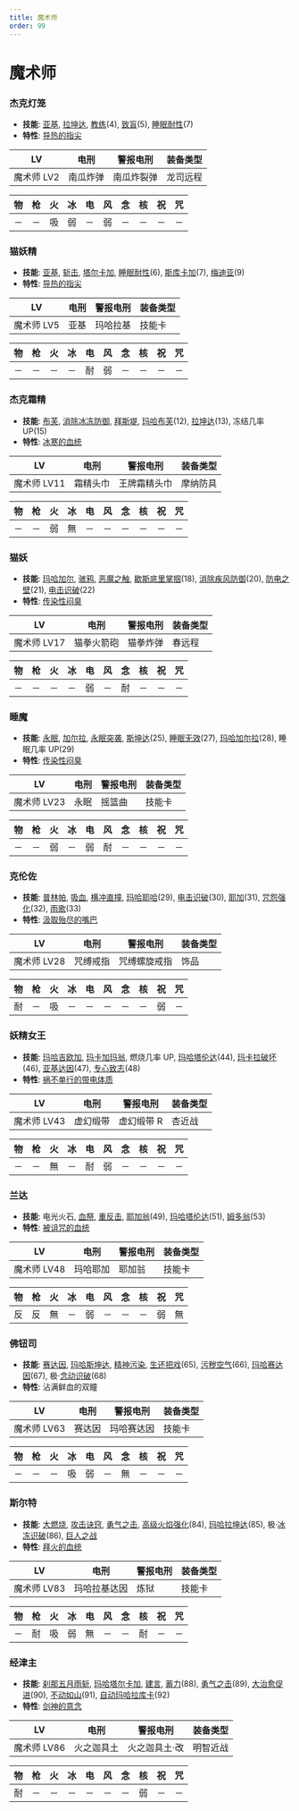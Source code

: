 ```yaml
---
title: 魔术师
order: 99
---
```


# 魔术师

### 杰克灯笼

- **技能**: [亚基](/skills/火焰#亚基), [拉坤达](/skills/辅助#拉坤达), [教练](/skills/被动#教练)(4), [致盲](/skills/异常#致盲)(5), [睡眠耐性](/skills/被动#睡眠耐性)(7)
- **特性**: [导热的指尖](/特性#导热的指尖)

| LV         | 电刑     | 警报电刑   | 装备类型 |
| ---------- | -------- | ---------- | -------- |
| 魔术师 LV2 | 南瓜炸弹 | 南瓜炸裂弹 | 龙司远程 |

| 物  | 枪  | 火  | 冰  | 电  | 风  | 念  | 核  | 祝  | 咒  |
| --- | --- | --- | --- | --- | --- | --- | --- | --- | --- |
| －  | －  | 吸  | 弱  | －  | 弱  | －  | －  | －  | －  |

### 猫妖精

- **技能**: [亚基](/skills/火焰#亚基), [斩击](/skills/物理#斩击), [塔尔卡加](/skills/辅助#塔尔卡加), [睡眠耐性](/skills/被动#睡眠耐性)(6), [斯库卡加](/skills/辅助#斯库卡加)(7), [梅迪亚](/skills/恢复#梅迪亚)(9)
- **特性**: [导热的指尖](/特性#导热的指尖)

| LV         | 电刑 | 警报电刑 | 装备类型 |
| ---------- | ---- | -------- | -------- |
| 魔术师 LV5 | 亚基 | 玛哈拉基 | 技能卡   |

| 物  | 枪  | 火  | 冰  | 电  | 风  | 念  | 核  | 祝  | 咒  |
| --- | --- | --- | --- | --- | --- | --- | --- | --- | --- |
| －  | －  | －  | －  | 耐  | 弱  | －  | －  | －  | －  |

### 杰克霜精

- **技能**: [布芙](/skills/冰冻#布芙), [消除冰冻防御](/skills/辅助#消除冰冻防御), [拜斯堤](/skills/恢复#拜斯堤), [玛哈布芙](/skills/冰冻#玛哈布芙)(12), [拉坤达](/skills/辅助#拉坤达)(13), 冻结几率 UP(15)
- **特性**: [冰寒的血统](/特性#冰寒的血统)

| LV          | 电刑     | 警报电刑     | 装备类型 |
| ----------- | -------- | ------------ | -------- |
| 魔术师 LV11 | 霜精头巾 | 王牌霜精头巾 | 摩纳防具 |

| 物  | 枪  | 火  | 冰  | 电  | 风  | 念  | 核  | 祝  | 咒  |
| --- | --- | --- | --- | --- | --- | --- | --- | --- | --- |
| －  | －  | 弱  | 無  | －  | －  | －  | －  | －  | －  |

### 猫妖

- **技能**: [玛哈加尔](/skills/疾风#玛哈加尔), [骇鸦](/skills/物理#骇鸦), [恶魔之触](/skills/异常#恶魔之触), [歇斯底里掌掴](/skills/物理#歇斯底里掌掴)(18), [消除疾风防御](/skills/辅助#消除疾风防御)(20), [防电之壁](/skills/辅助#防电之壁)(21), [电击识破](/skills/被动#电击识破)(22)
- **特性**: [传染性闷臭](/特性#传染性闷臭)

| LV          | 电刑       | 警报电刑 | 装备类型 |
| ----------- | ---------- | -------- | -------- |
| 魔术师 LV17 | 猫拳火箭砲 | 猫拳炸弹 | 春远程   |

| 物  | 枪  | 火  | 冰  | 电  | 风  | 念  | 核  | 祝  | 咒  |
| --- | --- | --- | --- | --- | --- | --- | --- | --- | --- |
| －  | －  | －  | －  | 弱  | －  | 耐  | －  | －  | －  |

### 睡魔

- **技能**: [永眠](/skills/异常#永眠), [加尔拉](/skills/疾风#加尔拉), [永眠突袭](/skills/物理#永眠突袭), [斯坤达](/skills/辅助#斯坤达)(25), [睡眠无效](/skills/被动#睡眠无效)(27), [玛哈加尔拉](/skills/疾风#玛哈加尔拉)(28), 睡眠几率 UP(29)
- **特性**: [传染性闷臭](/特性#传染性闷臭)

| LV          | 电刑 | 警报电刑 | 装备类型 |
| ----------- | ---- | -------- | -------- |
| 魔术师 LV23 | 永眠 | 摇篮曲   | 技能卡   |

| 物  | 枪  | 火  | 冰  | 电  | 风  | 念  | 核  | 祝  | 咒  |
| --- | --- | --- | --- | --- | --- | --- | --- | --- | --- |
| －  | －  | 弱  | －  | 弱  | 耐  | －  | －  | －  | －  |

### 克伦佐

- **技能**: [普林帕](/skills/异常#普林帕), [吸血](/skills/万能#吸血), [横冲直撞](/skills/物理#横冲直撞), [玛哈耶哈](/skills/咒怨#玛哈耶哈)(29), [电击识破](/skills/被动#电击识破)(30), [耶加](/skills/咒怨#耶加)(31), [咒怨强化](/skills/被动#咒怨强化)(32), [雨歌](/skills/被动#雨歌)(33)
- **特性**: [汲取殆尽的嘴巴](/特性#汲取殆尽的嘴巴)

| LV          | 电刑     | 警报电刑     | 装备类型 |
| ----------- | -------- | ------------ | -------- |
| 魔术师 LV28 | 咒缚戒指 | 咒缚螺旋戒指 | 饰品     |

| 物  | 枪  | 火  | 冰  | 电  | 风  | 念  | 核  | 祝  | 咒  |
| --- | --- | --- | --- | --- | --- | --- | --- | --- | --- |
| 耐  | －  | 吸  | －  | －  | －  | －  | －  | 弱  | －  |

### 妖精女王

- **技能**: [玛哈吉欧加](/skills/电击#玛哈吉欧加), [玛卡加玛翁](/skills/异常#玛卡加玛翁), 燃烧几率 UP, [玛哈塔伦达](/skills/辅助#玛哈塔伦达)(44), [玛卡拉破坏](/skills/辅助#玛卡拉破坏)(46), [亚基达因](/skills/火焰#亚基达因)(47), [专心致志](/skills/辅助#专心致志)(48)
- **特性**: [祸不单行的带电体质](/特性#祸不单行的带电体质)

| LV          | 电刑     | 警报电刑   | 装备类型 |
| ----------- | -------- | ---------- | -------- |
| 魔术师 LV43 | 虚幻缎带 | 虚幻缎带 R | 杏近战   |

| 物  | 枪  | 火  | 冰  | 电  | 风  | 念  | 核  | 祝  | 咒  |
| --- | --- | --- | --- | --- | --- | --- | --- | --- | --- |
| －  | －  | 無  | －  | 耐  | 弱  | －  | －  | －  | －  |

### 兰达

- **技能**: 电光火石, [血祭](/skills/物理#血祭), [重反击](/skills/被动#重反击), [耶加翁](/skills/咒怨#耶加翁)(49), [玛哈塔伦达](/skills/辅助#玛哈塔伦达)(51), [姆多翁](/skills/咒怨#姆多翁)(53)
- **特性**: [被诅咒的血统](/特性#被诅咒的血统)

| LV          | 电刑     | 警报电刑 | 装备类型 |
| ----------- | -------- | -------- | -------- |
| 魔术师 LV48 | 玛哈耶加 | 耶加翁   | 技能卡   |

| 物  | 枪  | 火  | 冰  | 电  | 风  | 念  | 核  | 祝  | 咒  |
| --- | --- | --- | --- | --- | --- | --- | --- | --- | --- |
| 反  | 反  | 無  | －  | 弱  | －  | －  | －  | 弱  | 無  |

### 佛钮司

- **技能**: [赛达因](/skills/念动#赛达因), [玛哈斯坤达](/skills/辅助#玛哈斯坤达), [精神污染](/skills/异常#精神污染), [生还把戏](/skills/被动#生还把戏)(65), [污秽空气](/skills/万能#污秽空气)(66), [玛哈赛达因](/skills/念动#玛哈赛达因)(67), 极·[念动识破](/skills/被动#念动识破)(68)
- **特性**: 沾满鲜血的双瞳

| LV          | 电刑   | 警报电刑   | 装备类型 |
| ----------- | ------ | ---------- | -------- |
| 魔术师 LV63 | 赛达因 | 玛哈赛达因 | 技能卡   |

| 物  | 枪  | 火  | 冰  | 电  | 风  | 念  | 核  | 祝  | 咒  |
| --- | --- | --- | --- | --- | --- | --- | --- | --- | --- |
| －  | －  | －  | 吸  | 弱  | －  | 無  | －  | －  | －  |

### 斯尔特

- **技能**: [大燃烧](/skills/火焰#大燃烧), [攻击诀窍](/skills/被动#攻击诀窍), [勇气之击](/skills/物理#勇气之击), [高级火焰强化](/skills/被动#高级火焰强化)(84), [玛哈拉坤达](/skills/辅助#玛哈拉坤达)(85), 极·[冰冻识破](/skills/被动#冰冻识破)(86), [巨人之战](/skills/物理#巨人之战)
- **特性**: [拜火的血统](/特性#拜火的血统)

| LV          | 电刑         | 警报电刑 | 装备类型 |
| ----------- | ------------ | -------- | -------- |
| 魔术师 LV83 | 玛哈拉基达因 | 炼狱     | 技能卡   |

| 物  | 枪  | 火  | 冰  | 电  | 风  | 念  | 核  | 祝  | 咒  |
| --- | --- | --- | --- | --- | --- | --- | --- | --- | --- |
| －  | 耐  | 吸  | 弱  | 無  | －  | －  | 耐  | －  | －  |

### 经津主

- **技能**: [刹那五月雨斩](/skills/物理#刹那五月雨斩), [玛哈塔尔卡加](/skills/辅助#玛哈塔尔卡加), [建言](/skills/被动#建言), [蓄力](/skills/辅助#蓄力)(88), [勇气之击](/skills/物理#勇气之击)(89), [大治愈促进](/skills/被动#大治愈促进)(90), [不动如山](/skills/被动#不动如山)(91), [自动玛哈拉库卡](/skills/被动#自动玛哈拉库卡)(92)
- **特性**: [剑神的意念](/特性#剑神的意念)

| LV          | 电刑       | 警报电刑      | 装备类型 |
| ----------- | ---------- | ------------- | -------- |
| 魔术师 LV86 | 火之迦具土 | 火之迦具土·改 | 明智近战 |

| 物  | 枪  | 火  | 冰  | 电  | 风  | 念  | 核  | 祝  | 咒  |
| --- | --- | --- | --- | --- | --- | --- | --- | --- | --- |
| 耐  | －  | －  | －  | －  | －  | －  | 弱  | －  | －  |
